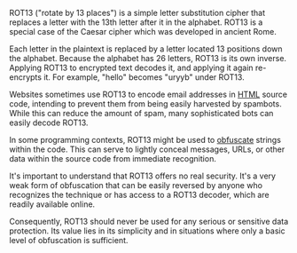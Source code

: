 ROT13 ("rotate by 13 places") is a simple letter substitution cipher that replaces a letter with the 13th letter after it in the alphabet. ROT13 is a special case of the Caesar cipher which was developed in ancient Rome.

Each letter in the plaintext is replaced by a letter located 13 positions down the alphabet. Because the alphabet has 26 letters, ROT13 is its own inverse. Applying ROT13 to encrypted text decodes it, and applying it again re-encrypts it. For example, "hello" becomes "uryyb" under ROT13.

Websites sometimes use ROT13 to encode email addresses in [HTML](../web/html.md) source code, intending to prevent them from being easily harvested by spambots. While this can reduce the amount of spam, many sophisticated bots can easily decode ROT13.

In some programming contexts, ROT13 might be used to [obfuscate](../security/obfuscation.md) strings within the code. This can serve to lightly conceal messages, URLs, or other data within the source code from immediate recognition.

It's important to understand that ROT13 offers no real security. It's a very weak form of obfuscation that can be easily reversed by anyone who recognizes the technique or has access to a ROT13 decoder, which are readily available online. 

Consequently, ROT13 should never be used for any serious or sensitive data protection. Its value lies in its simplicity and in situations where only a basic level of obfuscation is sufficient.
